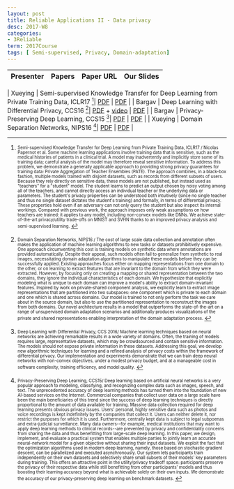 ```yaml
---
layout: post
title: Reliable Applications II - Data privacy  
desc: 2017-W8
categories:
- 3Reliable
term: 2017Course
tags: [ Semi-supervised, Privacy, Domain-adaptation]
---
```




| Presenter | Papers | Paper URL| Our Slides |
| -----: | ---------------------------: | :----- | :----- |
<!--header-->
| Xueying | Semi-supervised Knowledge Transfer for Deep Learning from Private Training Data, ICLR17 [^1]| [PDF](https://arxiv.org/abs/1610.05755) | [PDF]({{site.baseurl}}/talks/20171012-Xueying.pdf) |
| Bargav |  Deep Learning with Differential Privacy, CCS16 [^2]| [PDF](https://arxiv.org/abs/1607.00133) + [video](https://www.youtube.com/watch?v=ZxDBEyjiPxI) | [PDF]({{site.baseurl}}/talks/20171012-Bargav-2.pdf) |
| Bargav | Privacy-Preserving Deep Learning, CCS15 [^3]| [PDF](https://www.cs.cornell.edu/~shmat/shmat_ccs15.pdf) | [PDF]({{site.baseurl}}/talks/20171012-Bargav-1.pdf) |
| Xueying | Domain Separation Networks, NIPS16 [^4]| [PDF](https://arxiv.org/abs/1608.06019) | [PDF]({{site.baseurl}}/talks/20171024-Xueying.pdf) |



<!--excerpt.start-->
[^1]: <sub><sup> Semi-supervised Knowledge Transfer for Deep Learning from Private Training Data, ICLR17 / Nicolas Papernot et al.  Some machine learning applications involve training data that is sensitive, such as the medical histories of patients in a clinical trial. A model may inadvertently and implicitly store some of its training data; careful analysis of the model may therefore reveal sensitive information. To address this problem, we demonstrate a generally applicable approach to providing strong privacy guarantees for training data: Private Aggregation of Teacher Ensembles (PATE). The approach combines, in a black-box fashion, multiple models trained with disjoint datasets, such as records from different subsets of users. Because they rely directly on sensitive data, these models are not published, but instead used as "teachers" for a "student" model. The student learns to predict an output chosen by noisy voting among all of the teachers, and cannot directly access an individual teacher or the underlying data or parameters. The student's privacy properties can be understood both intuitively (since no single teacher and thus no single dataset dictates the student's training) and formally, in terms of differential privacy. These properties hold even if an adversary can not only query the student but also inspect its internal workings. Compared with previous work, the approach imposes only weak assumptions on how teachers are trained: it applies to any model, including non-convex models like DNNs. We achieve state-of-the-art privacy/utility trade-offs on MNIST and SVHN thanks to an improved privacy analysis and semi-supervised learning. </sup></sub>



[^2]: <sub><sup>  Domain Separation Networks, NIPS16 / The cost of large scale data collection and annotation often makes the application of machine learning algorithms to new tasks or datasets prohibitively expensive. One approach circumventing this cost is training models on synthetic data where annotations are provided automatically. Despite their appeal, such models often fail to generalize from synthetic to real images, necessitating domain adaptation algorithms to manipulate these models before they can be successfully applied. Existing approaches focus either on mapping representations from one domain to the other, or on learning to extract features that are invariant to the domain from which they were extracted. However, by focusing only on creating a mapping or shared representation between the two domains, they ignore the individual characteristics of each domain. We hypothesize that explicitly modeling what is unique to each domain can improve a model's ability to extract domain-invariant features. Inspired by work on private-shared component analysis, we explicitly learn to extract image representations that are partitioned into two subspaces: one component which is private to each domain and one which is shared across domains. Our model is trained to not only perform the task we care about in the source domain, but also to use the partitioned representation to reconstruct the images from both domains. Our novel architecture results in a model that outperforms the state-of-the-art on a range of unsupervised domain adaptation scenarios and additionally produces visualizations of the private and shared representations enabling interpretation of the domain adaptation process. </sup></sub>


[^3]: <sub><sup> Deep Learning with Differential Privacy, CCS 2016/ Machine learning techniques based on neural networks are achieving remarkable results in a wide variety of domains. Often, the training of models requires large, representative datasets, which may be crowdsourced and contain sensitive information. The models should not expose private information in these datasets. Addressing this goal, we develop new algorithmic techniques for learning and a refined analysis of privacy costs within the framework of differential privacy. Our implementation and experiments demonstrate that we can train deep neural networks with non-convex objectives, under a modest privacy budget, and at a manageable cost in software complexity, training efficiency, and model quality. </sup></sub>



[^4]: <sub><sup> Privacy-Preserving Deep Learning, CCS15/ Deep learning based on artificial neural networks is a very popular approach to modeling, classifying, and recognizing complex data such as images, speech, and text. The unprecedented accuracy of deep learning methods has turned them into the foundation of new AI-based services on the Internet. Commercial companies that collect user data on a large scale have been the main beneficiaries of this trend since the success of deep learning techniques is directly proportional to the amount of data available for training. Massive data collection required for deep learning presents obvious privacy issues. Users' personal, highly sensitive data such as photos and voice recordings is kept indefinitely by the companies that collect it. Users can neither delete it, nor restrict the purposes for which it is used. Furthermore, centrally kept data is subject to legal subpoenas and extra-judicial surveillance. Many data owners--for example, medical institutions that may want to apply deep learning methods to clinical records--are prevented by privacy and confidentiality concerns from sharing the data and thus benefitting from large-scale deep learning. In this paper, we design, implement, and evaluate a practical system that enables multiple parties to jointly learn an accurate neural-network model for a given objective without sharing their input datasets. We exploit the fact that the optimization algorithms used in modern deep learning, namely, those based on stochastic gradient descent, can be parallelized and executed asynchronously. Our system lets participants train independently on their own datasets and selectively share small subsets of their models' key parameters during training. This offers an attractive point in the utility/privacy tradeoff space: participants preserve the privacy of their respective data while still benefitting from other participants' models and thus boosting their learning accuracy beyond what is achievable solely on their own inputs. We demonstrate the accuracy of our privacy-preserving deep learning on benchmark datasets. </sup></sub>